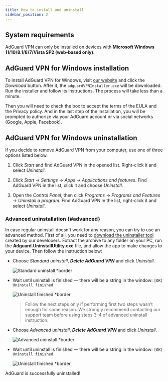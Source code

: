 ```yaml
---
title: How to install and uninstall
sidebar_position: 2
---
```


## System requirements

AdGuard VPN can only be installed on devices with **Microsoft Windows 11/10/8.1/8/7/Vista SP2 (web-based only)**.

## AdGuard VPN for Windows installation

To install AdGuard VPN for Windows, visit [our website](https://adguard-vpn.com/welcome.html) and click the *Download* button. After it, the `adguardVPNInstaller.exe` will be downloaded. Run the installer and follow its instructions. The process will take less than a minute.

Then you will need to check the box to accept the terms of the EULA and the Privacy policy. And in the last step of the installation, you will be prompted to authorize via your AdGuard account or via social networks (Google, Apple, Facebook).

## AdGuard VPN for Windows uninstallation

If you decide to remove AdGuard VPN from your computer, use one of three options listed below.

1. Click *Start* and find AdGuard VPN in the opened list. Right-click it and select *Uninstall*.

2. Click *Start* → *Settings* → *Apps* → *Applications and features*. Find AdGuard VPN in the list, click it and choose *Uninstall*.

3. Open the *Control Panel*, then click *Programs* → *Programs and Features* → *Uninstall a program*. Find AdGuard VPN in the list, right-click it and select *Uninstall*.

### Advanced uninstallation {#advanced}

In case regular uninstall doesn't work for any reason, you can try to use an advanced method. First of all, you need to [download the uninstaller tool](https://cdn.adtidy.org/distr/windows/Uninstall_Utility.zip) created by our developers. Extract the archive to any folder on your PC, run the **Adguard.UninstallUtility.exe** file, and allow the app to make changes to your device. Then follow the instruction below:

- Choose *Standard uninstall*, ***Delete AdGuard VPN*** and click *Uninstall*.

    ![Standard uninstall *border](https://cdn.adguardvpn.com/content/kb/ad_blocker/windows/installation/standard-uninstall.png)

- Wait until uninstall is finished — there will be a string in the window: `[OK] Uninstall finished`

    ![Uninstall finished *border](https://cdn.adguardvpn.com/content/kb/ad_blocker/windows/installation/standard-uninstall-2.png)

    > Follow the next steps only if performing first two steps wasn’t enough for some reason. We strongly recommend contacting our support team before using steps 3–4 of advanced uninstall instruction.

- Choose *Advanced uninstall*, ***Delete AdGuard VPN*** and click *Uninstall*.

    ![Advanced uninstall *border](https://cdn.adguardvpn.com/content/kb/ad_blocker/windows/installation/advanced-uninstall.png)

- Wait until uninstall is finished — there will be a string in the window: `[OK] Uninstall finished`

    ![Uninstall finished *border](https://cdn.adguardvpn.com/content/kb/ad_blocker/windows/installation/advanced-uninstall-2.png)

AdGuard is successfully uninstalled!
